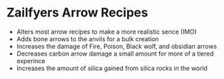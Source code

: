 # Zailfyers Arrow Recipes
* Alters most arrow recipes to make a more realistic sence (IMO)
* Adds bone arrows to the anvils for a bulk creation
* Increases the damage of Fire, Poison, Black wolf, and obsidian arrows
* Decreases carbon arrow damage a small amount for more of a tiered experince
* Increases the amount of silica gained from silica rocks in the world
